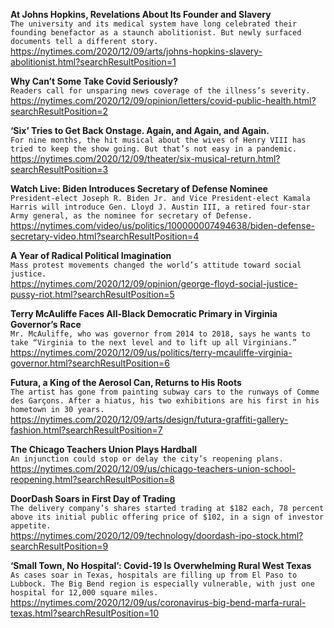 **At Johns Hopkins, Revelations About Its Founder and Slavery**\
`The university and its medical system have long celebrated their founding benefactor as a staunch abolitionist. But newly surfaced documents tell a different story.`\
https://nytimes.com/2020/12/09/arts/johns-hopkins-slavery-abolitionist.html?searchResultPosition=1

**Why Can’t Some Take Covid Seriously?**\
`Readers call for unsparing news coverage of the illness’s severity.`\
https://nytimes.com/2020/12/09/opinion/letters/covid-public-health.html?searchResultPosition=2

**‘Six’ Tries to Get Back Onstage. Again, and Again, and Again.**\
`For nine months, the hit musical about the wives of Henry VIII has tried to keep the show going. But that’s not easy in a pandemic.`\
https://nytimes.com/2020/12/09/theater/six-musical-return.html?searchResultPosition=3

**Watch Live: Biden Introduces Secretary of Defense Nominee**\
`President-elect Joseph R. Biden Jr. and Vice President-elect Kamala Harris will introduce Gen. Lloyd J. Austin III, a retired four-star Army general, as the nominee for secretary of Defense.`\
https://nytimes.com/video/us/politics/100000007494638/biden-defense-secretary-video.html?searchResultPosition=4

**A Year of Radical Political Imagination**\
`Mass protest movements changed the world’s attitude toward social justice.`\
https://nytimes.com/2020/12/09/opinion/george-floyd-social-justice-pussy-riot.html?searchResultPosition=5

**Terry McAuliffe Faces All-Black Democratic Primary in Virginia Governor’s Race**\
`Mr. McAuliffe, who was governor from 2014 to 2018, says he wants to take “Virginia to the next level and to lift up all Virginians.”`\
https://nytimes.com/2020/12/09/us/politics/terry-mcauliffe-virginia-governor.html?searchResultPosition=6

**Futura, a King of the Aerosol Can, Returns to His Roots**\
`The artist has gone from painting subway cars to the runways of Comme des Garçons. After a hiatus, his two exhibitions are his first in his hometown in 30 years.`\
https://nytimes.com/2020/12/09/arts/design/futura-graffiti-gallery-fashion.html?searchResultPosition=7

**The Chicago Teachers Union Plays Hardball**\
`An injunction could stop or delay the city’s reopening plans.`\
https://nytimes.com/2020/12/09/us/chicago-teachers-union-school-reopening.html?searchResultPosition=8

**DoorDash Soars in First Day of Trading**\
`The delivery company’s shares started trading at $182 each, 78 percent above its initial public offering price of $102, in a sign of investor appetite.`\
https://nytimes.com/2020/12/09/technology/doordash-ipo-stock.html?searchResultPosition=9

**‘Small Town, No Hospital’: Covid-19 Is Overwhelming Rural West Texas**\
`As cases soar in Texas, hospitals are filling up from El Paso to Lubbock. The Big Bend region is especially vulnerable, with just one hospital for 12,000 square miles.`\
https://nytimes.com/2020/12/09/us/coronavirus-big-bend-marfa-rural-texas.html?searchResultPosition=10

